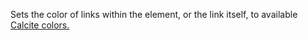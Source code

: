 Sets the color of links within the element, or the link itself, to available [Calcite colors.](../color)
